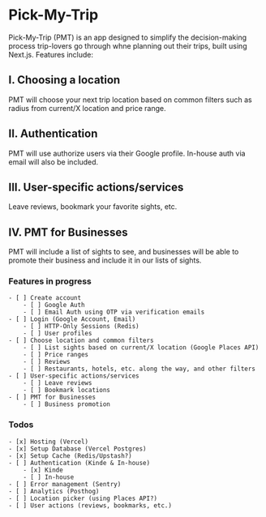# Pick-My-Trip

Pick-My-Trip (PMT) is an app designed to simplify the decision-making process trip-lovers go through whne planning out their trips, built using Next.js. Features include:

## I. Choosing a location

PMT will choose your next trip location based on common filters such as radius from current/X location and price range.

## II. Authentication

PMT will use authorize users via their Google profile. In-house auth via email will also be included.

## III. User-specific actions/services

Leave reviews, bookmark your favorite sights, etc.

## IV. PMT for Businesses

PMT will include a list of sights to see, and businesses will be able to promote their business and include it in our lists of sights.

### Features in progress

    - [ ] Create account
        - [ ] Google Auth
        - [ ] Email Auth using OTP via verification emails
    - [ ] Login (Google Account, Email)
        - [ ] HTTP-Only Sessions (Redis)
        - [ ] User profiles
    - [ ] Choose location and common filters
        - [ ] List sights based on current/X location (Google Places API)
        - [ ] Price ranges
        - [ ] Reviews
        - [ ] Restaurants, hotels, etc. along the way, and other filters
    - [ ] User-specific actions/services
        - [ ] Leave reviews
        - [ ] Bookmark locations
    - [ ] PMT for Businesses
        - [ ] Business promotion

### Todos

    - [x] Hosting (Vercel)
    - [x] Setup Database (Vercel Postgres)
    - [x] Setup Cache (Redis/Upstash?)
    - [ ] Authentication (Kinde & In-house)
        - [x] Kinde
        - [ ] In-house
    - [ ] Error management (Sentry)
    - [ ] Analytics (Posthog)
    - [ ] Location picker (using Places API?)
    - [ ] User actions (reviews, bookmarks, etc.)
